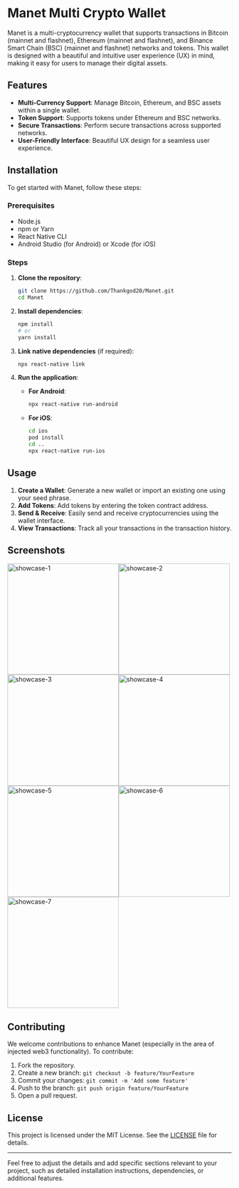 # Manet Multi Crypto Wallet

Manet is a multi-cryptocurrency wallet that supports transactions in Bitcoin (mainnet and flashnet), Ethereum (mainnet and flashnet), and Binance Smart Chain (BSC) (mainnet and flashnet) networks and tokens. This wallet is designed with a beautiful and intuitive user experience (UX) in mind, making it easy for users to manage their digital assets.

## Features

- **Multi-Currency Support**: Manage Bitcoin, Ethereum, and BSC assets within a single wallet.
- **Token Support**: Supports tokens under Ethereum and BSC networks.
- **Secure Transactions**: Perform secure transactions across supported networks.
- **User-Friendly Interface**: Beautiful UX design for a seamless user experience.

## Installation

To get started with Manet, follow these steps:

### Prerequisites

- Node.js
- npm or Yarn
- React Native CLI
- Android Studio (for Android) or Xcode (for iOS)

### Steps

1. **Clone the repository**:

   ```bash
   git clone https://github.com/Thankgod20/Manet.git
   cd Manet
   ```

2. **Install dependencies**:

   ```bash
   npm install
   # or
   yarn install
   ```

3. **Link native dependencies** (if required):

   ```bash
   npx react-native link
   ```

4. **Run the application**:

   - **For Android**:

     ```bash
     npx react-native run-android
     ```

   - **For iOS**:
     ```bash
     cd ios
     pod install
     cd ..
     npx react-native run-ios
     ```

## Usage

1. **Create a Wallet**: Generate a new wallet or import an existing one using your seed phrase.
2. **Add Tokens**: Add tokens by entering the token contract address.
3. **Send & Receive**: Easily send and receive cryptocurrencies using the wallet interface.
4. **View Transactions**: Track all your transactions in the transaction history.

## Screenshots
<div style="display: flex; flex-wrap: wrap;">
    <img src="https://github.com/Thankgod20/Manet/blob/main/screenshots/Screenshot_20240703_094501_MANET.jpg" alt="showcase-1" width="250"/>
    <img src="https://github.com/Thankgod20/Manet/blob/main/screenshots/Screenshot_20240703_094513_MANET.jpg" alt="showcase-2" width="250"/>
    <img src="https://github.com/Thankgod20/Manet/blob/main/screenshots/Screenshot_20240703_094531_MANET.jpg" alt="showcase-3" width="250"/>
    <img src="https://github.com/Thankgod20/Manet/blob/main/screenshots/Screenshot_20240703_094600_MANET.jpg" alt="showcase-4" width="250"/>
    <img src="https://github.com/Thankgod20/Manet/blob/main/screenshots/Screenshot_20240703_094850_MANET.jpg" alt="showcase-5" width="250"/>
    <img src="https://github.com/Thankgod20/Manet/blob/main/screenshots/Screenshot_20240703_094531_MANET.jpg" alt="showcase-6" width="250"/>
    <img src="https://github.com/Thankgod20/Manet/blob/main/screenshots/Screenshot_20240703_094857_MANET.jpg" alt="showcase-7" width="250"/>
</div>

## Contributing

We welcome contributions to enhance Manet (especially in the area of injected web3 functionality). To contribute:

1. Fork the repository.
2. Create a new branch: `git checkout -b feature/YourFeature`
3. Commit your changes: `git commit -m 'Add some feature'`
4. Push to the branch: `git push origin feature/YourFeature`
5. Open a pull request.

## License

This project is licensed under the MIT License. See the [LICENSE](LICENSE) file for details.


---

Feel free to adjust the details and add specific sections relevant to your project, such as detailed installation instructions, dependencies, or additional features.
